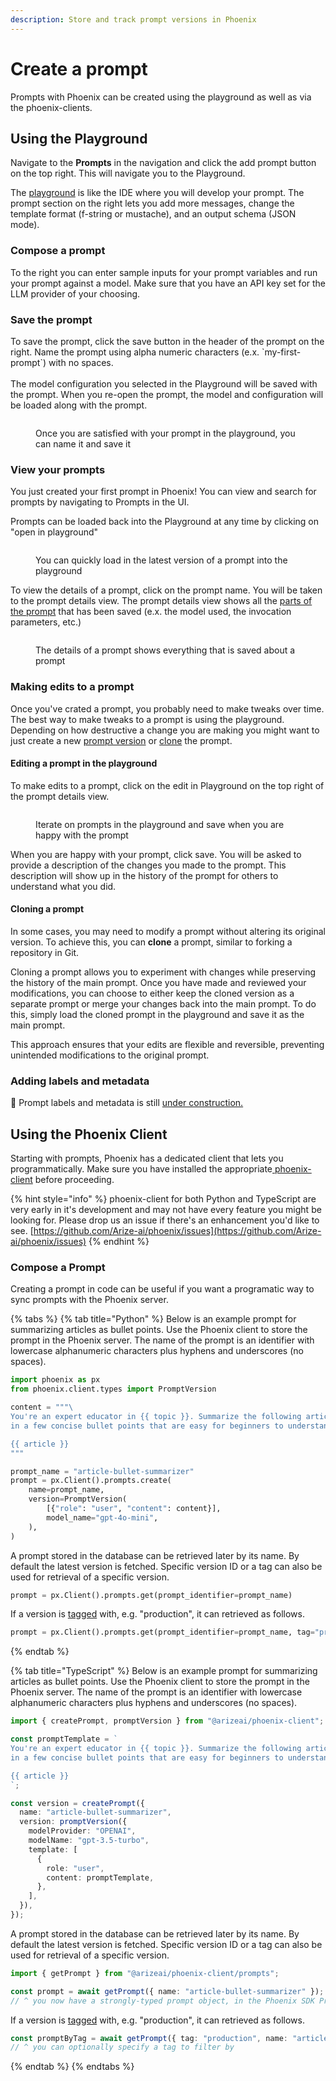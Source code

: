 ```yaml
---
description: Store and track prompt versions in Phoenix
---
```


# Create a prompt

Prompts with Phoenix can be created using the playground as well as via the phoenix-clients.

## Using the Playground

Navigate to the **Prompts** in the navigation and click the add prompt button on the top right. This will navigate you to the Playground.&#x20;

The [playground](../overview-prompts/prompt-playground.md) is like the IDE where you will develop your prompt. The prompt section on the right lets you add more messages, change the template format (f-string or mustache), and an output schema (JSON mode).

### Compose a prompt

To the right you can enter sample inputs for your prompt variables and run your prompt against a model. Make sure that you have an API key set for the LLM provider of your choosing.

### Save the prompt

To save the prompt, click the save button in the header of the prompt on the right. Name the prompt using alpha numeric characters (e.x. \`my-first-prompt\`) with no spaces. \
\
The model configuration you selected in the Playground will be saved with the prompt. When you re-open the prompt, the model and configuration will be loaded along with the prompt.

<figure><img src="https://storage.googleapis.com/arize-phoenix-assets/assets/images/create_prompt.png" alt=""><figcaption><p>Once you are satisfied with your prompt in the playground, you can name it and save it</p></figcaption></figure>

### View your prompts

You just created your first prompt in Phoenix! You can view and search for prompts by navigating to Prompts in the UI.&#x20;

Prompts can be loaded back into the Playground at any time by clicking on "open in playground"

<figure><img src="https://storage.googleapis.com/arize-phoenix-assets/assets/images/open_prompt.gif" alt=""><figcaption><p>You can quickly load in the latest version of a prompt into the playground</p></figcaption></figure>



To view the details of a prompt, click on the prompt name. You will be taken to the prompt details view. The prompt details view shows all the [parts of the prompt](broken-reference) that has been saved (e.x. the model used, the invocation parameters, etc.)

<figure><img src="https://storage.googleapis.com/arize-phoenix-assets/assets/images/prompt_details.png" alt=""><figcaption><p>The details of a prompt shows everything that is saved about a prompt</p></figcaption></figure>



### Making edits to a prompt

Once you've crated a prompt, you probably need to make tweaks over time. The best way to make tweaks to a prompt is using the playground.  Depending on how destructive a change you are making you might want to just create a new [prompt version](broken-reference) or [clone](create-a-prompt.md#cloning-a-prompt) the prompt.

#### Editing a prompt in the playground

To make edits to a prompt, click on the edit in Playground on the top right of the prompt details view.

<figure><img src="https://storage.googleapis.com/arize-phoenix-assets/assets/images/prompt_edit.gif" alt=""><figcaption><p>Iterate on prompts in the playground and save when you are happy with the prompt</p></figcaption></figure>

When you are happy with your prompt, click save. You will be asked to provide a description of the changes you made to the prompt. This description will show up in the history of the prompt for others to understand what you did.

#### Cloning a prompt

In some cases, you may need to modify a prompt without altering its original version. To achieve this, you can **clone** a prompt, similar to forking a repository in Git.

Cloning a prompt allows you to experiment with changes while preserving the history of the main prompt. Once you have made and reviewed your modifications, you can choose to either keep the cloned version as a separate prompt or merge your changes back into the main prompt. To do this, simply load the cloned prompt in the playground and save it as the main prompt.

This approach ensures that your edits are flexible and reversible, preventing unintended modifications to the original prompt.

### Adding labels and metadata

:construction: Prompt labels and metadata is still [under construction.](https://github.com/Arize-ai/phoenix/issues/6290)

## Using the Phoenix Client

Starting with prompts, Phoenix has a dedicated client that lets you programmatically. Make sure you have installed the appropriate[ phoenix-client](../../#packages) before proceeding.

{% hint style="info" %}
phoenix-client for both Python and TypeScript are very early in it's development and may not have every feature you might be looking for. Please drop us an issue if there's an enhancement you'd like to see. [https://github.com/Arize-ai/phoenix/issues](https://github.com/Arize-ai/phoenix/issues)
{% endhint %}

### Compose a Prompt

Creating a prompt in code can be useful if you want a programatic way to sync prompts with the Phoenix server.

{% tabs %}
{% tab title="Python" %}
Below is an example prompt for summarizing articles as bullet points. Use the Phoenix client to store the prompt in the Phoenix server. The name of the prompt is an identifier with lowercase alphanumeric characters plus hyphens and underscores (no spaces).

```python
import phoenix as px
from phoenix.client.types import PromptVersion

content = """\
You're an expert educator in {{ topic }}. Summarize the following article
in a few concise bullet points that are easy for beginners to understand.

{{ article }}
"""

prompt_name = "article-bullet-summarizer"
prompt = px.Client().prompts.create(
    name=prompt_name,
    version=PromptVersion(
        [{"role": "user", "content": content}],
        model_name="gpt-4o-mini",
    ),
)
```

A prompt stored in the database can be retrieved later by its name. By default the latest version is fetched. Specific version ID or a tag can also be used for retrieval of a specific version.

```python
prompt = px.Client().prompts.get(prompt_identifier=prompt_name)
```

If a version is [tagged](tag-a-prompt.md) with, e.g. "production", it can retrieved as follows.

```python
prompt = px.Client().prompts.get(prompt_identifier=prompt_name, tag="production")
```
{% endtab %}

{% tab title="TypeScript" %}
Below is an example prompt for summarizing articles as bullet points. Use the Phoenix client to store the prompt in the Phoenix server. The name of the prompt is an identifier with lowercase alphanumeric characters plus hyphens and underscores (no spaces).

```typescript
import { createPrompt, promptVersion } from "@arizeai/phoenix-client";

const promptTemplate = `
You're an expert educator in {{ topic }}. Summarize the following article
in a few concise bullet points that are easy for beginners to understand.

{{ article }}
`;

const version = createPrompt({
  name: "article-bullet-summarizer",
  version: promptVersion({
    modelProvider: "OPENAI",
    modelName: "gpt-3.5-turbo",
    template: [
      {
        role: "user",
        content: promptTemplate,
      },
    ],
  }),
});
```

A prompt stored in the database can be retrieved later by its name. By default the latest version is fetched. Specific version ID or a tag can also be used for retrieval of a specific version.

```typescript
import { getPrompt } from "@arizeai/phoenix-client/prompts";

const prompt = await getPrompt({ name: "article-bullet-summarizer" });
// ^ you now have a strongly-typed prompt object, in the Phoenix SDK Prompt type
```

If a version is [tagged](tag-a-prompt.md) with, e.g. "production",  it can retrieved as follows.

```typescript
const promptByTag = await getPrompt({ tag: "production", name: "article-bullet-summarizer" });
// ^ you can optionally specify a tag to filter by
```
{% endtab %}
{% endtabs %}

